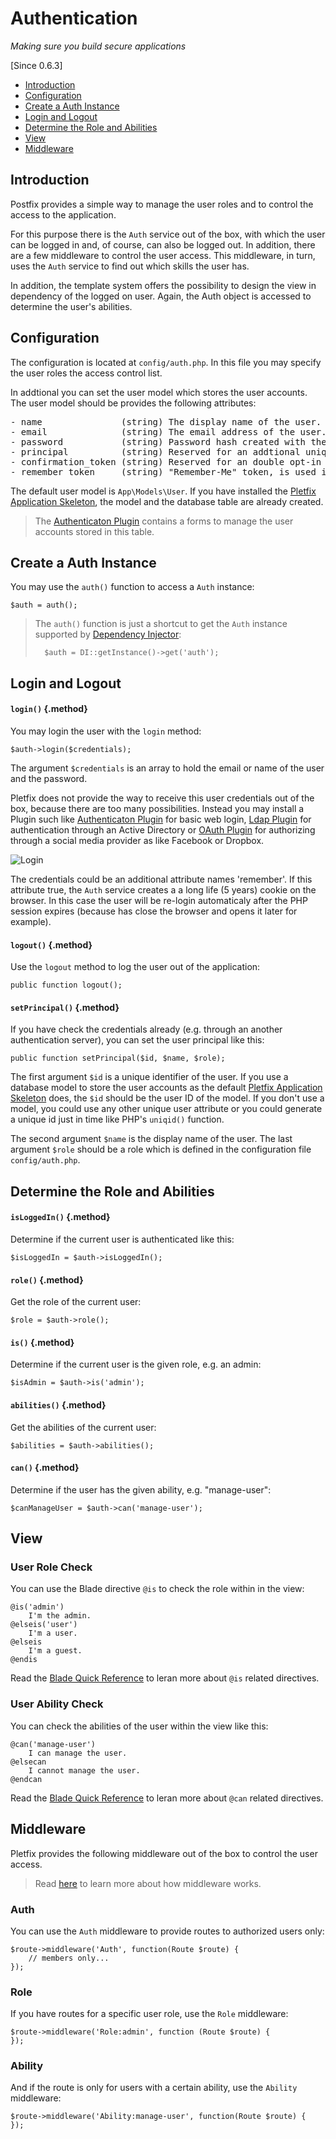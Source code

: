 # Authentication

_Making sure you build secure applications_

[Since 0.6.3]

- [Introduction](#introduction)
- [Configuration](#configuration)
- [Create a Auth Instance](#instance)
- [Login and Logout](#login)
- [Determine the Role and Abilities](#check)
- [View](#view)
- [Middleware](#middleware)

<a name="introduction"></a>
## Introduction

Postfix provides a simple way to manage the user roles and to control the access to the application. 

For this purpose there is the `Auth` service out of the box, with which the user can be logged in and, of course, can 
also be logged out. In addition, there are a few middleware to control the user access. This middleware, in turn, uses 
the `Auth` service to find out which skills the user has. 

In addition, the template system offers the possibility to design the view in dependency of the logged on user. Again, 
the Auth object is accessed to determine the user's abilities.

<a name="configuration"></a>
## Configuration

The configuration is located at `config/auth.php`. In this file you may specify the user roles the access control list.

In addtional you can set the user model which stores the user accounts. The user model should be provides the following 
attributes: 
<pre>
- name               (string) The display name of the user.
- email              (string) The email address of the user.
- password           (string) Password hash created with the [`bcrypt()`](helpers#method-bcrypt) function.
- principal          (string) Reserved for an addtional unique identifier, could be used by third party plugins.   
- confirmation_token (string) Reserved for an double opt-in registration process, could be used by third party plugins.
- remember_token     (string) "Remember-Me" token, is used if the user ticks the "remember-me" flag. 
</pre>

The default user model is `App\Models\User`. If you have installed the [Pletfix Application Skeleton](https://github.com/pletfix/app), 
the model and the database table are already created.

> <i class="fa fa-lightbulb-o fa-2x" aria-hidden="true"></i>
> The [Authenticaton Plugin](https://github.com/pletfix/auth-plugin) contains a forms to manage the user 
> accounts stored in this table.

<a name="instance"></a>
## Create a Auth Instance
   
You may use the `auth()` function to access a `Auth` instance:

    $auth = auth();
    
> The `auth()` function is just a shortcut to get the `Auth` instance supported by [Dependency Injector](di): 
>    
>       $auth = DI::getInstance()->get('auth');
   
   
<a name="login"></a>
## Login and Logout

#### `login()` {.method}

You may login the user with the `login` method:        

    $auth->login($credentials);
    
The argument `$credentials` is an array to hold the email or name of the user and the password.

Pletfix does not provide the way to receive this user credentials out of the box, because there are too many possibilities.
Instead you may install a Plugin such like [Authenticaton Plugin](https://github.com/pletfix/auth-plugin) for basic 
web login, [Ldap Plugin](https://github.com/pletfix/ldap-plugin) for authentication through an Active Directory or 
[OAuth Plugin](https://github.com/pletfix/oauth-plugin) for authorizing through a social media provider as like Facebook 
or Dropbox.

![Login](https://raw.githubusercontent.com/pletfix/auth-plugin/master/docs/screenshot4.png)

The credentials could be an additional attribute names 'remember'. If this attribute true, the `Auth` service creates a
a long life (5 years) cookie on the browser. In this case the user will be re-login automaticaly after the PHP session 
expires (because has close the browser and opens it later for example).

#### `logout()` {.method}

Use the `logout` method to log the user out of the application:

    public function logout();

#### `setPrincipal()` {.method}

If you have check the credentials already (e.g. through an another authentication server), you can set the user 
principal like this: 

    public function setPrincipal($id, $name, $role);

The first argument `$id` is a unique identifier of the user. If you use a database model to store the user accounts as 
the default [Pletfix Application Skeleton](https://github.com/pletfix/app) does, the `$id` should be the user ID of the 
model. If you don't use a model, you could use any other unique user attribute or you could generate a unique id just 
in time like PHP's `uniqid()` function.

The second argument `$name` is the display name of the user. The last argument `$role` should be a role which is defined 
in the configuration file `config/auth.php`.


<a name="check"></a>
## Determine the Role and Abilities

#### `isLoggedIn()` {.method}
    
Determine if the current user is authenticated like this:

    $isLoggedIn = $auth->isLoggedIn();

#### `role()` {.method}

Get the role of the current user:

    $role = $auth->role();

#### `is()` {.method}

Determine if the current user is the given role, e.g. an admin:

    $isAdmin = $auth->is('admin');

#### `abilities()` {.method}

Get the abilities of the current user:
     
    $abilities = $auth->abilities();

#### `can()` {.method}

Determine if the user has the given ability, e.g. "manage-user":

    $canManageUser = $auth->can('manage-user');
     
     
<a name="view"></a>            
## View

### User Role Check

You can use the Blade directive `@is` to check the role within in the view:

    @is('admin')
        I'm the admin.
    @elseis('user')
        I'm a user.
    @elseis
        I'm a guest.
    @endis

Read the [Blade Quick Reference](blade#quick-role-check) to leran more about `@is` related directives. 

### User Ability Check

You can check the abilities of the user within the view like this:
        
    @can('manage-user')
        I can manage the user.
    @elsecan
        I cannot manage the user.
    @endcan
    
Read the [Blade Quick Reference](blade#quick-ability-check) to leran more about `@can` related directives. 
  
  
<a name="middleware"></a>
## Middleware

Pletfix provides the following middleware out of the box to control the user access. 

> <i class="fa fa-lightbulb-o fa-2x" aria-hidden="true"></i>
> Read [here](middleware) to learn more about how middleware works.

### Auth

You can use the `Auth` middleware to provide routes to authorized users only:

    $route->middleware('Auth', function(Route $route) {
        // members only...
    });

### Role

If you have routes for a specific user role, use the `Role` middleware: 

    $route->middleware('Role:admin', function (Route $route) {
    });

### Ability

And if the route is only for users with a certain ability, use the `Ability` middleware: 

    $route->middleware('Ability:manage-user', function(Route $route) {
    });  